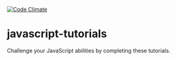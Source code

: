 [![Code Climate](https://codeclimate.com/github/aminmarashi/javascript-tutorials/badges/gpa.svg)](https://codeclimate.com/github/aminmarashi/javascript-tutorials)

# javascript-tutorials
Challenge your JavaScript abilities by completing these tutorials.
